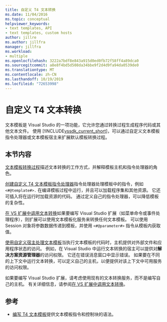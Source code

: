 ```yaml
---
title: 自定义 T4 文本转换
ms.date: 11/04/2016
ms.topic: conceptual
helpviewer_keywords:
- text templates, API
- text templates, custom hosts
author: jillre
ms.author: jillfra
manager: jillfra
ms.workload:
- multiple
ms.openlocfilehash: 3222a7bdf8e843a915d0ed0fb72f58ff4a89dca0
ms.sourcegitcommit: a8e8f4bd5d508da34bbe9f2d4d9fa94da0539de0
ms.translationtype: MT
ms.contentlocale: zh-CN
ms.lasthandoff: 10/19/2019
ms.locfileid: "72653998"
---
```

# <a name="customize-t4-text-transformation"></a>自定义 T4 文本转换

文本模板是 Visual Studio 的一项功能，它允许您通过转换过程生成程序代码或其他文本文件。 使用 [!INCLUDE[vssdk_current_short](../modeling/includes/vssdk_current_short_md.md)]，可以通过自定义文本模板指令处理器或文本模板宿主来扩展默认模板转换过程。

## <a name="in-this-section"></a>本节内容

 [文本模板转换过程](../modeling/the-text-template-transformation-process.md)描述文本转换的工作方式，并解释模板主机和指令处理器的角色。

 [创建自定义 T4 文本模板指令处理器](../modeling/creating-custom-t4-text-template-directive-processors.md)指令处理器处理模板中的指令，例如 `<#@template#>.` 在编译模板过程中运行，并且可以加载程序集和其他资源。 它还可插入将在运行时加载资源的代码。 通过定义自己的指令处理器，可以降低模板的复杂性。

 [在 VS 扩展中调用文本转换](../modeling/invoking-text-transformation-in-a-vs-extension.md)如果要编写 Visual Studio 扩展（如菜单命令或事件处理程序），则扩展可以使用文本模板化服务来转换任何文本模板。 可以使用 Session 对象将参数数据传递到模板，并使用 `<#@parameter#>` 指令从模板内获取值。

 [使用自定义宿主处理文本模板](../modeling/processing-text-templates-by-using-a-custom-host.md)当执行文本模板的代码时，主机提供对外部文件和应用程序状态的访问。 例如，在 Visual Studio 中运行文本转换的宿主可以提供对**解决方案资源管理器**的访问权限。 它还在错误消息窗口中显示错误。 如果要在不同的上下文中运行文本转换，可以定义自己的主机，以便提供对该上下文中可用服务的访问权限。

 如果要编写 Visual Studio 扩展，请考虑使用现有的文本转换服务，而不是编写自己的主机。 有关详细信息，请参阅[在 VS 扩展中调用文本转换](../modeling/invoking-text-transformation-in-a-vs-extension.md)。

## <a name="reference"></a>参考

- [编写 T4 文本模板](../modeling/writing-a-t4-text-template.md)提供文本模板指令和控制块的语法。